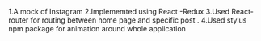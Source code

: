 1.A mock of Instagram
2.Implememted using React -Redux
3.Used React-router for routing between home page and specific post .
4.Used stylus npm package for animation around whole application
